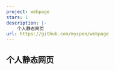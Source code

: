 ```yaml
---
project: webpage
stars: 1
description: |-
    个人静态网页
url: https://github.com/mycpen/webpage
---
```


## 个人静态网页
